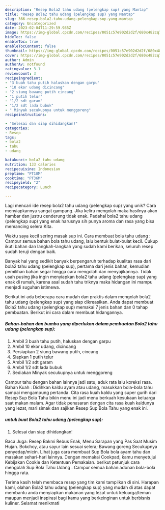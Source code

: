 ```yaml
---
description: "Resep Bola2 tahu udang (pelengkap sup) yang Mantap"
title: "Resep Bola2 tahu udang (pelengkap sup) yang Mantap"
slug: 366-resep-bola2-tahu-udang-pelengkap-sup-yang-mantap
category: Uncategorized
date: 2023-02-04T11:29:59.985Z
image: https://img-global.cpcdn.com/recipes/0051c57e902d2d2f/680x482cq70/bola2-tahu-udang-pelengkap-sup-foto-resep-utama.jpg
hideToc: false
enableToc: true
enableTocContent: false
thumbnail: https://img-global.cpcdn.com/recipes/0051c57e902d2d2f/680x482cq70/bola2-tahu-udang-pelengkap-sup-foto-resep-utama.jpg
cover: https://img-global.cpcdn.com/recipes/0051c57e902d2d2f/680x482cq70/bola2-tahu-udang-pelengkap-sup-foto-resep-utama.jpg
author: Admin
authorAv: notfound
ratingvalue: 3.1
reviewcount: 3
recipeingredient:
- "3 buah tahu putih haluskan dengan garpu"
- "10 ekor udang dicincang"
- "2 siung bawang putih cincang"
- "1 putih telur"
- "1/2 sdt garam"
- "1/2 sdt lada bubuk"
- " Minyak secukupnya untuk menggoreng"
recipeinstructions:

- "Selesai dan siap dihidangkan!"
categories:
- Resep
tags:
- bola2
- tahu
- udang

katakunci: bola2 tahu udang 
nutrition: 133 calories
recipecuisine: Indonesian
preptime: "PT10M"
cooktime: "PT36M"
recipeyield: "2"
recipecategory: Lunch

---
```





Lagi mencari ide resep bola2 tahu udang (pelengkap sup) yang unik? Cara menyiapkannya sangat gampang. Jika keliru mengolah maka hasilnya akan hambar dan justru cenderung tidak enak. Padahal bola2 tahu udang (pelengkap sup) yang enak harusnya sih punya aroma dan rasa yang bisa memancing selera Kita.





Waktu saya kecil sering masak sup ini. Cara membuat bola tahu udang : Campur semua bahan bola tahu udang, lalu bentuk bulat-bulat kecil. Cukup ikuti bahan dan langkah-langkah yang sudah kami berikan, seluruh resep sudah teruji dengan baik.

Banyak hal yang sedikit banyak berpengaruh terhadap kualitas rasa dari bola2 tahu udang (pelengkap sup), pertama dari jenis bahan, kemudian pemilihan bahan segar hingga cara mengolah dan menyajikannya. Tidak usah pusing jika ingin menyiapkan bola2 tahu udang (pelengkap sup) yang enak di rumah, karena asal sudah tahu triknya maka hidangan ini mampu menjadi suguhan istimewa.






Berikut ini ada beberapa cara mudah dan praktis dalam mengolah bola2 tahu udang (pelengkap sup) yang siap dikreasikan. Anda dapat membuat Bola2 tahu udang (pelengkap sup) memakai 7 jenis bahan dan 0 tahap pembuatan. Berikut ini cara dalam membuat hidangannya.

<!--inarticleads1-->

##### Bahan-bahan dan bumbu yang diperlukan dalam pembuatan Bola2 tahu udang (pelengkap sup):

1. Ambil 3 buah tahu putih, haluskan dengan garpu
1. Ambil 10 ekor udang, dicincang
1. Persiapkan 2 siung bawang putih, cincang
1. Siapkan 1 putih telur
1. Ambil 1/2 sdt garam
1. Ambil 1/2 sdt lada bubuk
1. Sediakan  Minyak secukupnya untuk menggoreng


Campur tahu dengan bahan lainnya jadi satu, aduk rata lalu koreksi rasa. Bahan Kuah : Didihkan kaldu ayam atau udang, masukkan bola-bola tahu sampai mengampung pertanda. Cita rasa kuah kaldu yang super gurih dari Resep Sup Bola Tahu bikin menu ini jadi menu berkuah kesukaan keluarga saat makan malam. Agar tidak penasaran dengan cita rasa kuah kaldunya yang lezat, mari simak dan sajikan Resep Sup Bola Tahu yang enak ini. 

<!--inarticleads2-->

#####  untuk buat Bola2 tahu udang (pelengkap sup):


1. Selesai dan siap dihidangkan!

Baca Juga: Resep Bakmi Rebus Enak, Menu Sarapan yang Pas Saat Musim Hujan. Bokchoy, atau sayur lain sesuai selera; Bawang goreng Secukupnya penyedap/micin. Lihat juga cara membuat Sup Bola bola ayam tahu dan masakan sehari-hari lainnya. Dengan memakai Cookpad, kamu menyetujui Kebijakan Cookie dan Ketentuan Pemakaian. berikut petunjuk cara mengolah Sup Bola Tahu Udang . Campur semua bahan adonan bola-bola hingga rata. 

Terima kasih telah membaca resep yang tim kami tampilkan di sini. Harapan kami, olahan Bola2 tahu udang (pelengkap sup) yang mudah di atas dapat membantu anda menyiapkan makanan yang lezat untuk keluarga/teman maupun menjadi inspirasi bagi kamu yang berkeinginan untuk berbisnis kuliner. Selamat menikmati

